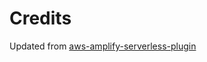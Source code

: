 # Credits

Updated from [aws-amplify-serverless-plugin](https://www.npmjs.com/package/aws-amplify-serverless-plugin)